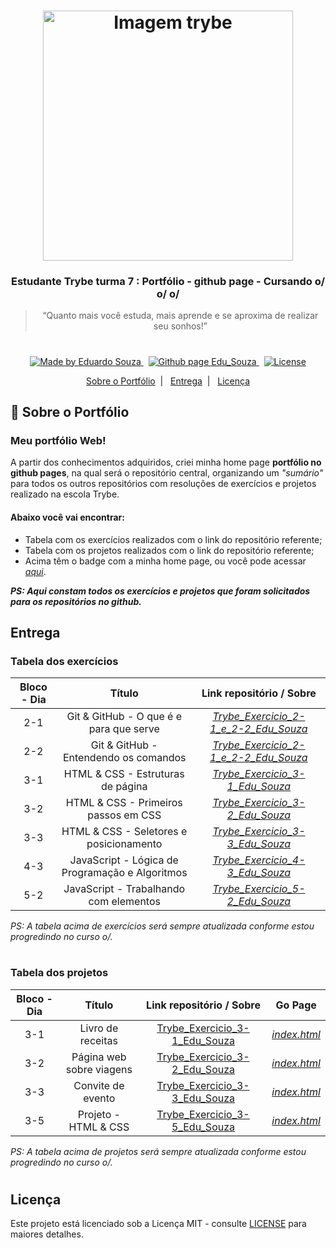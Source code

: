 <h1 align="center">
    <img alt="Imagem trybe" src="https://i.ibb.co/d4W2x4g/trybe.png" width="400px" />
</h1>

<h3 align="center">
  Estudante Trybe turma 7 : Portfólio - github page - Cursando o/ o/ o/
</h3>

<blockquote align="center">“Quanto mais você estuda, mais aprende e se aproxima de realizar seu sonhos!”</blockquote>

<h1></h1>

<p align="center">

  <a href="https://www.linkedin.com/in/eduardosouzaprogrammer/" target="_blank">
    <img alt="Made by Eduardo Souza" src="https://img.shields.io/badge/made%20by-Edu%20Souza-%23F8952D">
  </a>&nbsp;

 <a href="https://edusouza-programmer.github.io/" target="_blank">
<img alt="Github page Edu_Souza " src="https://img.shields.io/badge/Github%20page-Edu_Souza-orange">
</a>&nbsp;

  <a href="LICENSE" >
    <img alt="License" src="https://img.shields.io/badge/license-MIT-%23F8952D">
  </a>

</p>

<p align="center">
  <a href="#rocket-Sobre-o-Portfólio">Sobre o Portfólio</a>&nbsp;&nbsp;|&nbsp;&nbsp;
  <a href="#Entrega">Entrega</a>&nbsp;&nbsp;|&nbsp;&nbsp;
  <a href="#Licença">Licença</a>
</p>

## :rocket: Sobre o Portfólio

### Meu portfólio Web!

A partir dos conhecimentos adquiridos, criei minha home page **portfólio no github pages**, na qual será o repositório central, organizando um _"sumário"_ para todos os outros repositórios com resoluções de exercícios e projetos realizado na escola Trybe.

#### Abaixo você vai encontrar:

-   Tabela com os exercícios realizados com o link do repositório referente;
-   Tabela com os projetos realizados com o link do repositório referente;
-   Acima têm o badge com a minha home page, ou você pode acessar _[aqui](https://edusouza-programmer.github.io/)_.

**_PS: Aqui constam todos os exercícios e projetos que foram solicitados para os repositórios no github._**

## Entrega

### Tabela dos exercícios

| Bloco - Dia |                     Título                      |                                              Link repositório / Sobre                                               |
| :---------: | :---------------------------------------------: | :-----------------------------------------------------------------------------------------------------------------: |
|     2-1     |     Git & GitHub - O que é e para que serve     | _[Trybe_Exercicio_2-1_e_2-2_Edu_Souza](https://github.com/EduSouza-programmer/Trybe_Exercicio_2-1_e_2-2_Edu_Souza)_ |
|     2-2     |      Git & GitHub - Entendendo os comandos      | _[Trybe_Exercicio_2-1_e_2-2_Edu_Souza](https://github.com/EduSouza-programmer/Trybe_Exercicio_2-1_e_2-2_Edu_Souza)_ |
|     3-1     |        HTML & CSS - Estruturas de página        |       _[Trybe_Exercicio_3-1_Edu_Souza](https://github.com/EduSouza-programmer/Trybe_Exercicio_3-1_Edu_Souza)_       |
|     3-2     |      HTML & CSS - Primeiros passos em CSS       |       _[Trybe_Exercicio_3-2_Edu_Souza](https://github.com/EduSouza-programmer/Trybe_Exercicio_3-2_Edu_Souza)_       |
|     3-3     |     HTML & CSS - Seletores e posicionamento     |       _[Trybe_Exercicio_3-3_Edu_Souza](https://github.com/EduSouza-programmer/Trybe_Exercicio_3-3_Edu_Souza)_       |
|     4-3     | JavaScript - Lógica de Programação e Algoritmos |       _[Trybe_Exercicio_4-3_Edu_Souza](https://github.com/EduSouza-programmer/Trybe_Exercicio_4-3_Edu_Souza)_       |
|     5-2     |     JavaScript - Trabalhando com elementos      |       _[Trybe_Exercicio_5-2_Edu_Souza](https://github.com/EduSouza-programmer/Trybe_Exercicio_5-2_Edu_Souza)_       |

_PS: A tabela acima de exercícios será sempre atualizada conforme estou progredindo no curso o/._

#

### Tabela dos projetos

| Bloco - Dia |          Título          |                Link repositório / Sobre                 |                Go Page                 |
| :---------: | :----------------------: | :-----------------------------------------------------: | :------------------------------------: |
|     3-1     |    Livro de receitas     | [Trybe_Exercicio_3-1_Edu_Souza](https://bit.ly/2Ej92q4) | _[index.html](https://bit.ly/3j6Goan)_ |
|     3-2     | Página web sobre viagens | [Trybe_Exercicio_3-2_Edu_Souza](https://bit.ly/3hpqAPG) | _[index.html](https://bit.ly/2CTWSDt)_ |
|     3-3     |    Convite de evento     | [Trybe_Exercicio_3-3_Edu_Souza](https://bit.ly/3lbABSZ) | _[index.html](https://bit.ly/31o5Hig)_ |
|     3-5     |   Projeto - HTML & CSS   | [Trybe_Exercicio_3-5_Edu_Souza](https://bit.ly/3luM3cd) | _[index.html](https://bit.ly/2YOkRLV)_ |

_PS: A tabela acima de projetos será sempre atualizada conforme estou progredindo no curso o/._

#

## Licença

Este projeto está licenciado sob a Licença MIT - consulte [LICENSE](https://opensource.org/licenses/MIT) para maiores detalhes.
